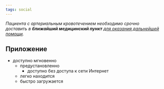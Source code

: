 ```yaml
---
tags: social
---
```


_Пациента с артериальным кровотечением необходимо срочно доставить в **ближайший медицинский пункт** [для оказания дальнейшей помощи][first-aid-blood]._

[first-aid-blood]: http://inmedo.ru/first-aid/2013/02/01/kak-razlichit-arterialnoe-i-venoznoe-krovotechenie.html

## Приложение

* доступно мгновенно
  * предустановленно
    * доступно без доступа к сети Интернет
  * легко находится
  * быстро загружается

